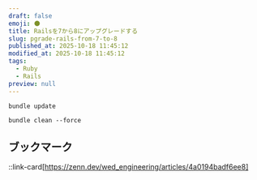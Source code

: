 ```yaml
---
draft: false
emoji: 🌑
title: Railsを7から8にアップグレードする
slug: pgrade-rails-from-7-to-8
published_at: 2025-10-18 11:45:12
modified_at: 2025-10-18 11:45:12
tags:
  - Ruby
  - Rails
preview: null
---
```


```sh:Terminal
bundle update
```

```sh:Terminal
bundle clean --force
```

## ブックマーク

::link-card[https://zenn.dev/wed_engineering/articles/4a0194badf6ee8]
